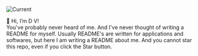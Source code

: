 ![Current](https://user-images.githubusercontent.com/77478658/151652956-17981c6e-1b64-48ba-b34d-53ded39a4a0a.png)

👋 Hi, I’m D V!  
You've probably never heard of me. And I've never thought of writing a README for myself. Usually README's are written for applications and softwares, but here I am writing a README about me. And you cannot star this repo, even if you click the Star button.


<!---
DarhkVoyd/DarhkVoyd is a ✨ special ✨ repository because its `README.md` (this file) appears on your GitHub profile.
You can click the Preview link to take a look at your changes.
--->
